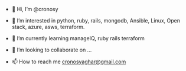 - 👋 Hi, I’m @cronosy
- 👀 I’m interested in python, ruby, rails, mongodb, Ansible, Linux, Open stack, azure, asws, terraform.
- 🌱 I’m currently learning manageIQ, ruby rails terraform


- 💞️ I’m looking to collaborate on ...
- 📫 How to reach me cronosyaghar@gmail.com

<!---
cronosy/cronosy is a ✨ special ✨ repository because its `README.md` (this file) appears on your GitHub profile.
You can click the Preview link to take a look at your changes.
--->
